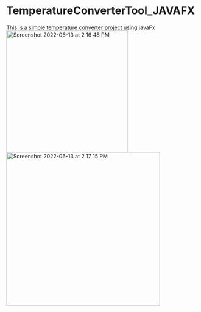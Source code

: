 # TemperatureConverterTool_JAVAFX
This is a simple temperature converter project using javaFx
<img width="319" alt="Screenshot 2022-06-13 at 2 16 48 PM" src="https://user-images.githubusercontent.com/104857302/173315746-bd56f8a7-5409-4e2c-a9e1-bc39ef51deed.png">
<img width="403" alt="Screenshot 2022-06-13 at 2 17 15 PM" src="https://user-images.githubusercontent.com/104857302/173315802-c7c77d55-b6a5-4d66-b7c4-dfad194efad1.png">
